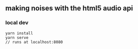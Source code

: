 ## making noises with the html5 audio api

### local dev
```
yarn install
yarn serve
// runs at localhost:8080
```
